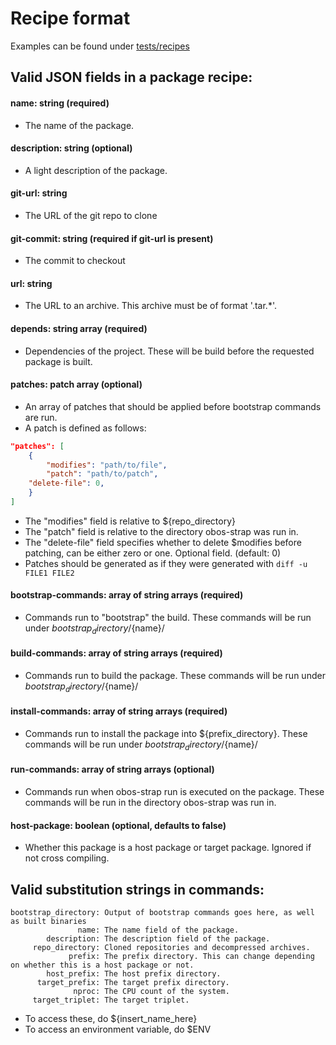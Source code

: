 # Recipe format
Examples can be found under [tests/recipes](tests/recipes)
## Valid JSON fields in a package recipe:
#### name: string (required)
- The name of the package.<br/>
#### description: string (optional)
- A light description of the package.<br/>
#### git-url: string
- The URL of the git repo to clone<br/>
#### git-commit: string (required if git-url is present)
- The commit to checkout<br/>
#### url: string
- The URL to an archive. This archive must be of format '.tar.*'.<br/>
#### depends: string array (required)
- Dependencies of the project. These will be build before the requested package is built.<br/>
#### patches: patch array (optional)
- An array of patches that should be applied before bootstrap commands are run.<br/>
- A patch is defined as follows:
```json
"patches": [
    {
        "modifies": "path/to/file",
        "patch": "path/to/patch",
	"delete-file": 0,
    }
]
```
- The "modifies" field is relative to ${repo_directory}
- The "patch" field is relative to the directory obos-strap was run in.
- The "delete-file" field specifies whether to delete $modifies before patching, can be either zero or one. Optional field. (default: 0)
- Patches should be generated as if they were generated with `diff -u FILE1 FILE2`
#### bootstrap-commands: array of string arrays (required)
- Commands run to "bootstrap" the build. These commands will be run under ${bootstrap_directory}/${name}/<br/>
#### build-commands: array of string arrays (required)
- Commands run to build the package. These commands will be run under ${bootstrap_directory}/${name}/<br/>
#### install-commands: array of string arrays (required)
- Commands run to install the package into ${prefix_directory}. These commands will be run under ${bootstrap_directory}/${name}/<br/>
#### run-commands: array of string arrays (optional)
- Commands run when obos-strap run is executed on the package. These commands will be run in the directory obos-strap was run in.<br/>
#### host-package: boolean (optional, defaults to false)
- Whether this package is a host package or target package. Ignored if not cross compiling.
## Valid substitution strings in commands:
```
bootstrap_directory: Output of bootstrap commands goes here, as well as built binaries
               name: The name field of the package.
        description: The description field of the package.
     repo_directory: Cloned repositories and decompressed archives.
             prefix: The prefix directory. This can change depending on whether this is a host package or not.
        host_prefix: The host prefix directory.
      target_prefix: The target prefix directory.
              nproc: The CPU count of the system.
     target_triplet: The target triplet.
```
- To access these, do ${insert_name_here}
- To access an environment variable, do $ENV
